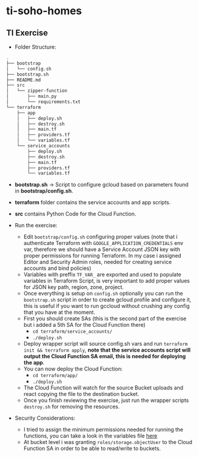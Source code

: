 # ti-soho-homes

## TI Exercise

* Folder Structure:

```bash
.
├── bootstrap
│   └── config.sh
├── bootstrap.sh
├── README.md
├── src
│   └── zipper-function
│       ├── main.py
│       └── requirements.txt
└── terraform
    ├── app
    │   ├── deploy.sh
    │   ├── destroy.sh
    │   ├── main.tf
    │   ├── providers.tf
    │   └── variables.tf
    └── service_accounts
        ├── deploy.sh
        ├── destroy.sh
        ├── main.tf
        ├── providers.tf
        └── variables.tf
```

  - **bootstrap.sh** -> Script to configure gcloud based on parameters found in **bootstrap/config.sh**.
  - **terraform** folder contains the service accounts and app scripts.
  - **src** contains Python Code for the Cloud Function.

- Run the exercise:
  - Edit ```bootstrap/config.sh``` configuring proper values (note that i authenticate Terraform with ```GOOGLE_APPLICATION_CREDENTIALS``` env var, therefore we should have a Service Account JSON key with proper permissions for running Terraform. In my case i assigned Editor and Security Admin roles, needed for creating service accounts and bind policies)
  - Variables with preffix ```TF_VAR_``` are exported and used to populate variables in Terraform Script, is very important to add proper values for JSON key path, region, zone, project.
  - Once everything is setup on ```config.sh``` optionally you can run the ```bootstrap.sh``` script in order to create gcloud profile and configure it, this is useful if you want to run gccloud without crushing any config that you have at the moment.
  - First you should create SAs (this is the second part of the exercise but i added a 5th SA for the Cloud Function there) 
    - ```cd terraform/service_accounts/```
    - ```./deploy.sh```
  - Deploy wrapper script will source config.sh vars and run ```terraform init && terraform apply```, __note that the service accounts script will output the Cloud Function SA email, this is needed for deploying the app__.
  - You can now deploy the Cloud Function:
    - ```cd terraform/app/```
    - ```./deploy.sh```
  - The Cloud Function will watch for the source Bucket uploads and react copying the file to the destination bucket.
  - Once you finish reviewing the exercise, just run the wrapper scripts ```destroy.sh``` for removing the resources.

- Security Considerations:
  - I tried to assign the minimum permissions needed for running the functions, you can take a look in the variables file [here](https://github.com/juanimcal-indx/ti-soho-homes/blob/d0e573c71d7023ec4bc855cc4a86c906cd95d670/terraform/service_accounts/variables.tf#L1)
  - At bucket level i was granting ```roles/storage.objectUser``` to the Cloud Function SA in order to be able to read/write to buckets.
  

